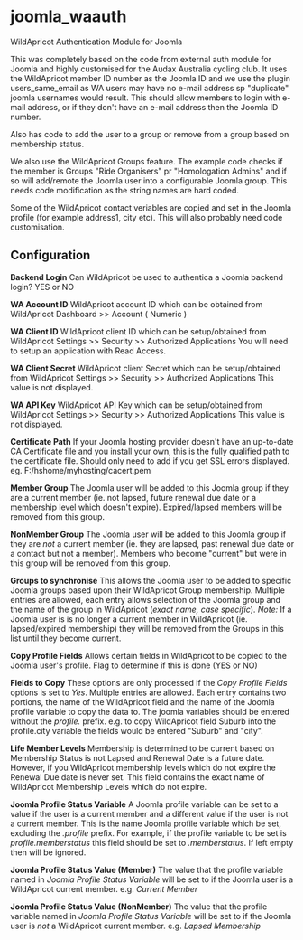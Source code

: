 # joomla_waauth
WildApricot Authentication Module for Joomla

This was completely based on the code from external auth module for Joomla and highly customised for the Audax Australia cycling club. It uses the WildApricot member ID number as the Joomla ID and we use the plugin users_same_email as WA users may have no e-mail address sp "duplicate" joomla usernames would result. This should allow members to login with e-mail address, or if they don't have an e-mail address then the Joomla ID number.

Also has code to add the user to a group or remove from a group based on membership status.

We also use the WildApricot Groups feature. The example code checks if the member is Groups "Ride Organisers" pr "Homologation Admins" and if so will add/remote the Joomla user into a configurable Joomla group. This needs code modification as the string names are hard coded.

Some of the WildApricot contact veriables are copied and set in the Joomla profile (for example address1, city etc). This will also probably need code customisation.

## Configuration
**Backend Login**
Can WildApricot be used to authentica a Joomla backend login? YES or NO 

**WA Account ID**
WildApricot account ID which can be obtained from WildApricot Dashboard >> Account  ( Numeric )

**WA Client ID**
WildApricot client ID which can be setup/obtained from WildApricot Settings >> Security >> Authorized Applications
You will need to setup an application with Read Access.

**WA Client Secret**
WildApricot client Secret which can be setup/obtained from WildApricot Settings >> Security >> Authorized Applications
This value is not displayed.

**WA API Key**
WildApricot API Key which can be setup/obtained from WildApricot Settings >> Security >> Authorized Applications
This value is not displayed.

**Certificate Path**
If your Joomla hosting provider doesn't have an up-to-date CA Certificate file and you install your own, this is the fully qualified path to the certificate file. Should only need to add if you get SSL errors displayed. eg. F:/hshome/myhosting/cacert.pem

**Member Group**
The Joomla user will be added to this Joomla group if they are a current member (ie. not lapsed, future renewal due date or a membership level which doesn't expire). Expired/lapsed members will be removed from this group.

**NonMember Group**
The Joomla user will be added to this Joomla group if they are _not_ a current member (ie. they are lapsed, past renewal due date or a contact but not a member). Members who become "current" but were in this group will be removed from this group.

**Groups to synchronise**
This allows the Joomla user to be added to specific Joomla groups based upon their WildApricot Group membership. Multiple entries are allowed, each entry allows selection of the Joomla group and the name of the group in WildApricot (_exact name, case specific_).
_Note:_ If a Joomla user is is no longer a current member in WildApricot (ie. lapsed/expired membership) they will be removed from the Groups in this list until they become current.

**Copy Profile Fields**
Allows certain fields in WildApricot to be copied to the Joomla user's profile. Flag to determine if this is done (YES or NO) 

**Fields to Copy**
These options are only processed if the _Copy Profile Fields_ options is set to _Yes_.
Multiple entries are allowed. Each entry contains two portions, the name of the WildApricot field and the name of the Joomla profile variable to copy the data to. The joomla variables should be entered without the _profile._ prefix. e.g. to copy WildApricot field Suburb into the profile.city variable the fields would be entered "Suburb" and "city". 

**Life Member Levels**
Membership is determined to be current based on Membership Status is not Lapsed and Renewal Date is a future date. However, if you WildApricot membership levels which do not expire the Renewal Due date is never set. This field contains the exact name of WildApricot Membership Levels which do not expire.

**Joomla Profile Status Variable**
A Joomla profile variable can be set to a value if the user is a current member and a different value if the user is not a current member. This is the name Joomla profile variable which be set, excluding the _.profile_ prefix. For example, if the profile variable to be set is _profile.memberstatus_ this field should be set to _.memberstatus_. If left empty then will be ignored.

**Joomla Profile Status Value (Member)**
The value that the profile variable named in _Joomla Profile Status Variable_ will be set to if the Joomla user is a WildApricot current member.  e.g. _Current Member_ 

**Joomla Profile Status Value (NonMember)**
The value that the profile variable named in _Joomla Profile Status Variable_ will be set to if the Joomla user is _not_ a WildApricot current member.  e.g. _Lapsed Membership_ 
